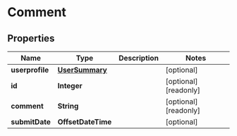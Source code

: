 

# Comment


## Properties

| Name | Type | Description | Notes |
|------------ | ------------- | ------------- | -------------|
|**userprofile** | [**UserSummary**](UserSummary.md) |  |  [optional] |
|**id** | **Integer** |  |  [optional] [readonly] |
|**comment** | **String** |  |  [optional] [readonly] |
|**submitDate** | **OffsetDateTime** |  |  [optional] |



